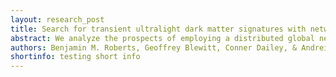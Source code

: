 ```yaml
---
layout: research_post
title: Search for transient ultralight dark matter signatures with networks of precision measurement devices using a Bayesian statistics method
abstract: We analyze the prospects of employing a distributed global network of precision measurement devices as a dark matter and exotic physics observatory. In particular, we consider the atomic clocks of the global positioning system (GPS), consisting of a constellation of 32 medium-Earth orbit satellites equipped with either Cs or Rb microwave clocks and a number of Earth-based receiver stations, some of which employ highly-stable H-maser atomic clocks. High-accuracy timing data is available for almost two decades. By analyzing the satellite and terrestrial atomic clock data, it is possible to search for transient signatures of exotic physics, such as “clumpy” dark matter and dark energy, effectively transforming the GPS constellation into a 50 000 km aperture sensor array. Here we characterize the noise of the GPS satellite atomic clocks, describe the search method based on Bayesian statistics, and test the method using simulated clock data. We present the projected discovery reach using our method, and demonstrate that it can surpass the existing constrains by several order of magnitude for certain models. Our method is not limited in scope to GPS or atomic clock networks, and can also be applied to other networks of precision measurement devices.
authors: Benjamin M. Roberts, Geoffrey Blewitt, Conner Dailey, & Andrei Derevianko
shortinfo: testing short info
---
```

